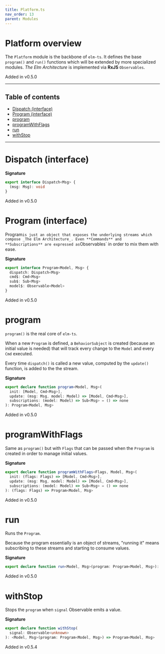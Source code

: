 ```yaml
---
title: Platform.ts
nav_order: 13
parent: Modules
---
```


# Platform overview

The `Platform` module is the backbone of `elm-ts`.
It defines the base `program()` and `run()` functions which will be extended by more specialized modules.
_The Elm Architecture_ is implemented via **RxJS** `Observables`.

Added in v0.5.0

---

<h2 class="text-delta">Table of contents</h2>

- [Dispatch (interface)](#dispatch-interface)
- [Program (interface)](#program-interface)
- [program](#program)
- [programWithFlags](#programwithflags)
- [run](#run)
- [withStop](#withstop)

---

# Dispatch (interface)

**Signature**

```ts
export interface Dispatch<Msg> {
  (msg: Msg): void
}
```

Added in v0.5.0

# Program (interface)

Program`is just an object that exposes the underlying streams which compose _The Elm Architecture_. Even **Commands** and **Subscriptions** are expressed as`Observables` in order to mix them with ease.

**Signature**

```ts
export interface Program<Model, Msg> {
  dispatch: Dispatch<Msg>
  cmd$: Cmd<Msg>
  sub$: Sub<Msg>
  model$: Observable<Model>
}
```

Added in v0.5.0

# program

`program()` is the real core of `elm-ts`.

When a new `Program` is defined, a `BehaviorSubject` is created (because an initial value is needed) that will track every change to the `Model` and every `Cmd` executed.

Every time `dispatch()` is called a new value, computed by the `update()` function, is added to the the stream.

**Signature**

```ts
export declare function program<Model, Msg>(
  init: [Model, Cmd<Msg>],
  update: (msg: Msg, model: Model) => [Model, Cmd<Msg>],
  subscriptions: (model: Model) => Sub<Msg> = () => none
): Program<Model, Msg>
```

Added in v0.5.0

# programWithFlags

Same as `program()` but with `Flags` that can be passed when the `Program` is created in order to manage initial values.

**Signature**

```ts
export declare function programWithFlags<Flags, Model, Msg>(
  init: (flags: Flags) => [Model, Cmd<Msg>],
  update: (msg: Msg, model: Model) => [Model, Cmd<Msg>],
  subscriptions: (model: Model) => Sub<Msg> = () => none
): (flags: Flags) => Program<Model, Msg>
```

Added in v0.5.0

# run

Runs the `Program`.

Because the program essentially is an object of streams, "running it" means subscribing to these streams and starting to consume values.

**Signature**

```ts
export declare function run<Model, Msg>(program: Program<Model, Msg>): Observable<Model>
```

Added in v0.5.0

# withStop

Stops the `program` when `signal` Observable emits a value.

**Signature**

```ts
export declare function withStop(
  signal: Observable<unknown>
): <Model, Msg>(program: Program<Model, Msg>) => Program<Model, Msg>
```

Added in v0.5.4
